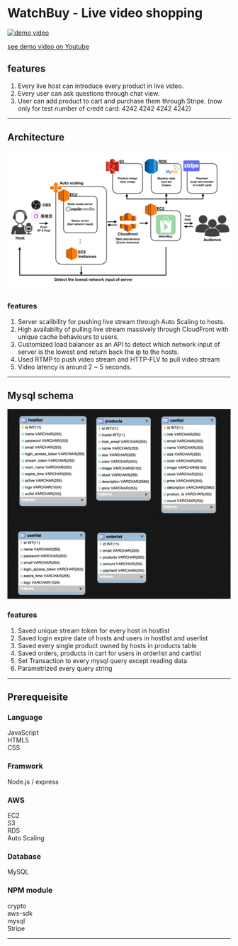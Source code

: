 # WatchBuy - Live video shopping


[![demo video](https://hzctonyforlive.s3-ap-southeast-1.amazonaws.com/demovid.png)](https://youtu.be/HZEDPOzgSJk)

[see demo video on Youtube](https://youtu.be/HZEDPOzgSJk)
## features
1. Every live host can introduce every product in live video.
2. Every user can ask questions through chat view.
3. User can add product to cart and purchase them through Stripe. (now only for test number of credit card: 4242 4242 4242 4242)

---------------------------------------
## Architecture

![image](readme/architechture3.png)

### features
1. Server scalibility for pushing live stream through Auto Scaling to hosts.
2. High availabilty of pulling live stream massively through CloudFront with unique cache behaviours to users.
3. Customized load balancer as an API to detect which network input of server is the lowest and return back the ip to the hosts.
4. Used RTMP to push video stream and HTTP-FLV to pull video stream
5. Video latency is around 2 ~ 5 seconds.
---------------------------------------


## Mysql schema

![image](public/images/dbschema.png)

### features
1. Saved unique stream token for every host in hostlist
2. Saved login expire date of hosts and users in hostlist and userlist
3. Saved every single product owned by hosts in products table
4. Saved orders, products in cart for users in orderlist and cartlist
5. Set Transaction to every mysql query except reading data
6. Parametrized every query string

---------------------------------------

## Prerequeisite


### Language

JavaScript <br />HTML5 <br />CSS

### Framwork

Node.js / express

### AWS

EC2 <br />S3<br /> RDS<br /> Auto Scaling

### Database

MySQL

### NPM module

crypto<br />
aws-sdk<br />
mysql<br />
Stripe<br />

---------------------------------------